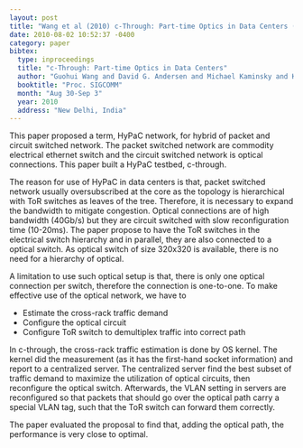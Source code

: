 ```yaml
---
layout: post
title: "Wang et al (2010) c-Through: Part-time Optics in Data Centers (SIGCOMM)"
date: 2010-08-02 10:52:37 -0400
category: paper
bibtex:
  type: inproceedings
  title: "c-Through: Part-time Optics in Data Centers"
  author: "Guohui Wang and David G. Andersen and Michael Kaminsky and Konstantina Papagiannaki and T. S. Eugene Ng and Michael Kozuch and Michael Ryan"
  booktitle: "Proc. SIGCOMM"
  month: "Aug 30-Sep 3"
  year: 2010
  address: "New Delhi, India"
---
```

This paper proposed a term, HyPaC network, for hybrid of packet and circuit
switched network. The packet switched network are commodity electrical ethernet
switch and the circuit switched network is optical connections. This paper
built a HyPaC testbed, c-through.

The reason for use of HyPaC in data centers is that, packet switched network
usually oversubscribed at the core as the topology is hierarchical with ToR
switches as leaves of the tree. Therefore, it is necessary to expand the
bandwidth to mitigate congestion. Optical connections are of high bandwidth
(40Gb/s) but they are circuit switched with slow reconfiguration time
(10-20ms). The paper propose to have the ToR switches in the electrical switch
hierarchy and in parallel, they are also connected to a optical switch. As
optical switch of size 320x320 is available, there is no need for a hierarchy
of optical.

A limitation to use such optical setup is that, there is only one optical
connection per switch, therefore the connection is one-to-one. To make
effective use of the optical network, we have to

  - Estimate the cross-rack traffic demand
  - Configure the optical circuit
  - Configure ToR switch to demultiplex traffic into correct path

In c-through, the cross-rack traffic estimation is done by OS kernel. The
kernel did the measurement (as it has the first-hand socket information) and
report to a centralized server. The centralized server find the best subset of
traffic demand to maximize the utilization of optical circuits, then
reconfigure the optical switch. Afterwards, the VLAN setting in servers are
reconfigured so that packets that should go over the optical path carry a
special VLAN tag, such that the ToR switch can forward them correctly.

The paper evaluated the proposal to find that, adding the optical path, the
performance is very close to optimal.
